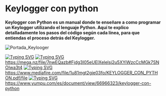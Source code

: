 # Keylogger con python
**Keylogger con Python es un manual donde te enseñare a como programar un Keylogger utilizando el lenguaje Python. Aquí te explico detalladamente los pasos del código según cada línea, para que entiendas el proceso detrás del Keylogger.**

![Portada_Keylooger](https://user-images.githubusercontent.com/97865696/171908995-cf3f5125-c754-4e9a-9631-b06262b4e861.jpg)

[![Typing SVG](https://readme-typing-svg.herokuapp.com?size=21&duration=6000&color=03F700&lines=Descargar%2FDownload)](https://git.io/typing-svg)
[![Typing SVG](https://readme-typing-svg.herokuapp.com?duration=6000&color=FF0000&lines=MEGA%3A)](https://git.io/typing-svg)
https://mega.nz/file/7nwEQazb#Fjdg3I05eUElXelelsj2u5XYiWzcCcMGk7SNOIwa3t4
[![Typing SVG](https://readme-typing-svg.herokuapp.com?duration=6000&color=0060FF&lines=MEDIAFIRE)](https://git.io/typing-svg)
https://www.mediafire.com/file/1u81mgt2gje03fo/KEYLOGGER_CON_PYTHON.pdf/file
[![Typing SVG](https://readme-typing-svg.herokuapp.com?duration=6000&color=FF8F02&lines=LEER+ONLINE%3A)](https://git.io/typing-svg)
https://www.yumpu.com/es/document/view/66966323/keylogger-con-python

